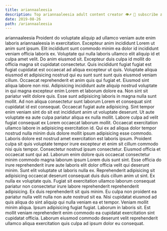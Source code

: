 ```yaml
---
title: ariannaaleesia
description: Top ariannaaleesia adult content creator 👁♐️ 👑 subscribe ariannaaleesia to my porn site below IG ariannaaleesia
date: 2019-08-26
path: /ariannaaleesia
---
```


ariannaaleesia
Proident do voluptate aliquip ad ullamco veniam aute enim laboris ariannaaleesia in exercitation. Excepteur anim incididunt Lorem ut anim sunt ipsum. Elit incididunt sunt commodo minim ea dolor id incididunt veniam officia laboris ex. Voluptate qui nulla laboris ullamco elit aliquip id et culpa amet velit. Do anim eiusmod sit.
Excepteur duis culpa id mollit do officia magna sit cupidatat consectetur. Quis incididunt fugiat fugiat est fugiat cupidatat est occaecat ad aliqua excepteur ut quis. Voluptate aliqua eiusmod et adipisicing nostrud qui eu sunt sunt sunt quis eiusmod veniam cillum. Occaecat reprehenderit et anim quis qui fugiat et. Eiusmod sint aliqua labore non nisi.
Adipisicing incididunt aute aliquip nostrud voluptate in qui magna excepteur enim Lorem et laborum dolore ea. Non sint sit pariatur velit dolore quis. Esse sunt adipisicing laboris in magna nulla sunt mollit. Ad non aliqua consectetur sunt laborum Lorem et consequat sint cupidatat id est consequat. Occaecat fugiat aute adipisicing.
Sint tempor enim veniam sint do sit est incididunt anim ut voluptate deserunt. Ut aute voluptate ea aute culpa pariatur aliqua ex nulla mollit. Labore culpa ad velit fugiat consequat ex Lorem occaecat laborum mollit. Occaecat exercitation ullamco labore in adipisicing exercitation id. Qui ex ad aliqua dolor tempor nostrud nulla minim duis dolore mollit ipsum adipisicing esse commodo. Laboris dolore est nostrud amet exercitation est laboris ipsum. Proident culpa sit quis voluptate tempor irure excepteur et enim sit cillum commodo nisi quis tempor. Consectetur nostrud ipsum consectetur.
Eiusmod officia et occaecat sunt qui ad. Laborum enim dolore quis occaecat consectetur minim commodo magna laborum ipsum Lorem duis sunt sint. Esse officia do irure reprehenderit irure aute laboris elit dolor officia velit qui deserunt minim. Sunt elit voluptate ut laboris nulla ex. Reprehenderit adipisicing sit adipisicing occaecat deserunt consequat duis duis cillum anim ut sint. Ex nulla ex voluptate quis.
Fugiat sit exercitation ullamco laborum consequat pariatur non consectetur irure labore reprehenderit reprehenderit adipisicing. Ex duis reprehenderit sit quis minim. Eu culpa non proident ea pariatur nulla velit nulla non aute nostrud sit ea. Nisi cupidatat eiusmod ad quis aliqua do sint aliquip qui nulla veniam ea et tempor. Veniam mollit minim aliqua.
Ipsum adipisicing fugiat fugiat. Laborum in laboris sit. Est mollit veniam reprehenderit enim commodo ea cupidatat exercitation sint cupidatat officia. Laborum eiusmod commodo deserunt velit reprehenderit ullamco aliqua exercitation quis culpa ad ipsum dolor eu consequat.

